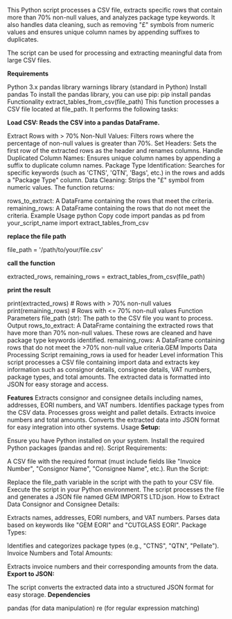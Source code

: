 This Python script processes a CSV file, extracts specific rows that contain more than 70% non-null values, and analyzes package type keywords. It also handles data cleaning, such as removing "£" symbols from numeric values and ensures unique column names by appending suffixes to duplicates.

The script can be used for processing and extracting meaningful data from large CSV files.

**Requirements**

Python 3.x
pandas library
warnings library (standard in Python)
Install pandas
To install the pandas library, you can use pip:
pip install pandas
Functionality
extract_tables_from_csv(file_path)
This function processes a CSV file located at file_path. It performs the following tasks:

**Load CSV: Reads the CSV into a pandas DataFrame.**

Extract Rows with > 70% Non-Null Values: Filters rows where the percentage of non-null values is greater than 70%.
Set Headers: Sets the first row of the extracted rows as the header and renames columns.
Handle Duplicated Column Names: Ensures unique column names by appending a suffix to duplicate column names.
Package Type Identification: Searches for specific keywords (such as 'CTNS', 'QTN', 'Bags', etc.) in the rows and adds a "Package Type" column.
Data Cleaning: Strips the "£" symbol from numeric values.
The function returns:

rows_to_extract: A DataFrame containing the rows that meet the criteria.
remaining_rows: A DataFrame containing the rows that do not meet the criteria.
Example Usage
python
Copy code
import pandas as pd
from your_script_name import extract_tables_from_csv

**replace the file path**

file_path = '/path/to/your/file.csv'

**call the function**

extracted_rows, remaining_rows = extract_tables_from_csv(file_path)

**print the result**

print(extracted_rows)  # Rows with > 70% non-null values
print(remaining_rows)  # Rows with <= 70% non-null values
Function Parameters
file_path (str): The path to the CSV file you want to process.
Output
rows_to_extract: A DataFrame containing the extracted rows that have more than 70% non-null values. These rows are cleaned and have package type keywords identified.
remaining_rows: A DataFrame containing rows that do not meet the >70% non-null value criteria.GEM Imports Data Processing Script 
remaining_rows ia used for header Level information
This script processes a CSV file containing import data and extracts key information such as consignor details, consignee details, VAT numbers, package types, and total amounts. The extracted data is formatted into JSON for easy storage and access.

**Features**
Extracts consignor and consignee details including names, addresses, EORI numbers, and VAT numbers.
Identifies package types from the CSV data.
Processes gross weight and pallet details.
Extracts invoice numbers and total amounts.
Converts the extracted data into JSON format for easy integration into other systems.
Usage
**Setup:**


Ensure you have Python installed on your system.
Install the required Python packages (pandas and re).
Script Requirements:

A CSV file with the required format (must include fields like "Invoice Number", "Consignor Name", "Consignee Name", etc.).
Run the Script:

Replace the file_path variable in the script with the path to your CSV file.
Execute the script in your Python environment.
The script processes the file and generates a JSON file named GEM IMPORTS LTD.json.
How to Extract Data
Consignor and Consignee Details:

Extracts names, addresses, EORI numbers, and VAT numbers.
Parses data based on keywords like "GEM EORI" and "CUTGLASS EORI".
Package Types:

Identifies and categorizes package types (e.g., "CTNS", "QTN", "Pellate").
Invoice Numbers and Total Amounts:

Extracts invoice numbers and their corresponding amounts from the data.
**Export to JSON:**


The script converts the extracted data into a structured JSON format for easy storage.
**Dependencies**

pandas (for data manipulation)
re (for regular expression matching)
